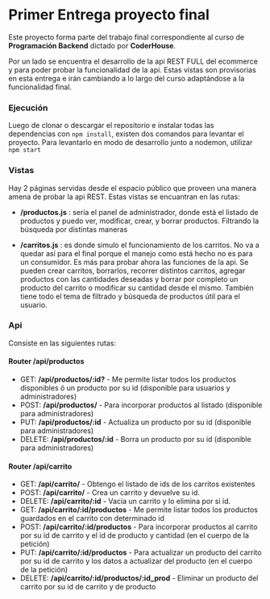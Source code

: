 # Primer Entrega proyecto final

Este proyecto forma parte del trabajo final correspondiente al curso de **Programación Backend** dictado por **CoderHouse**.

Por un lado se encuentra el desarrollo de la api REST FULL del ecommerce y para poder probar la funcionalidad de la api.
Estas vistas son provisorias en esta entrega e irán cambiando a lo largo del curso adaptándose a la funcionalidad final.

### Ejecución

Luego de clonar o descargar el repositorio e instalar todas las dependencias con `npm install`, existen dos comandos para levantar el proyecto.
Para levantarlo en modo de desarrollo junto a nodemon, utilizar `npm start`

### Vistas

Hay 2 páginas servidas desde el espacio público que proveen una manera amena de probar la api REST.
Estas vistas se encuantran en las rutas:

- **/productos.js** : sería el panel de administrador, donde está el listado de productos y puedo ver, modificar, crear, y borrar productos. Filtrando la búsqueda por distintas maneras

- **/carritos.js** : es donde simulo el funcionamiento de los carritos. No va a quedar así para el final porque el manejo como está hecho no es para un consumidor. Es más para probar ahora las funciones de la api. Se pueden crear carritos, borrarlos, recorrer distintos carritos, agregar productos con las cantidades deseadas y borrar por completo un producto del carrito o modificar su cantidad desde el mismo. También tiene todo el tema de filtrado y búsqueda de productos útil para el usuario.


### Api

Consiste en las siguientes rutas:

#### Router /api/productos

- GET: **/api/productos/:id?** - Me permite listar todos los productos disponibles ó un producto por su id (disponible para usuarios y administradores)
- POST: **/api/productos/** - Para incorporar productos al listado (disponible para administradores)
- PUT: **/api/productos/:id** - Actualiza un producto por su id (disponible para administradores)
- DELETE: **/api/productos/:id** - Borra un producto por su id (disponible para administradores)

#### Router /api/carrito

- GET: **/api/carrito/** - Obtengo el listado de ids de los carritos existentes
- POST: **/api/carrito/** - Crea un carrito y devuelve su id.
- DELETE: **/api/carrito/:id** - Vacía un carrito y lo elimina por si id.
- GET: **/api/carrito/:id/productos** - Me permite listar todos los productos guardados en el carrito con determinado id
- POST: **/api/carrito/:id/productos** - Para incorporar productos al carrito por su id de carrito y el id de producto y cantidad (en el cuerpo de la petición)
- PUT: **/api/carrito/:id/productos** - Para actualizar un producto del carrito por su id de carrito y los datos a actualizar del producto (en el cuerpo de la petición)
- DELETE: **/api/carrito/:id/productos/:id_prod** - Eliminar un producto del carrito por su id de carrito y de producto

